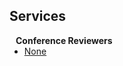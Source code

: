 ## Services

<h4 style="margin:0 10px 0;">Conference Reviewers</h4>

<ul style="margin:0 0 5px;">
  <li><a href=""><autocolor>None</autocolor></a></li>
</ul>
